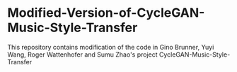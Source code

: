 # Modified-Version-of-CycleGAN-Music-Style-Transfer
This repository contains modification of the code in Gino Brunner, Yuyi Wang, Roger Wattenhofer and Sumu Zhao's project CycleGAN-Music-Style-Transfer
